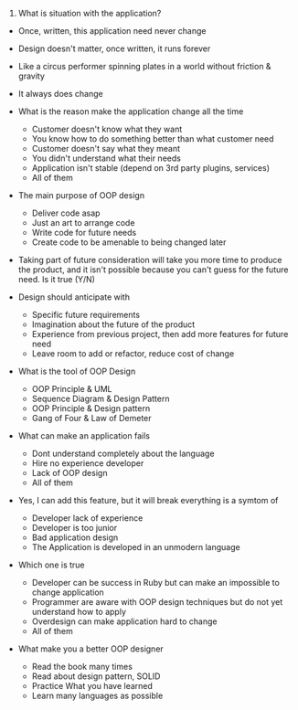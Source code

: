 1. What is situation with the application?
  - Once, written, this application need never change
  - Design doesn't matter, once written, it runs forever
  - Like a circus performer spinning plates in a world without friction & gravity
  - It always does change

- What is the reason make the application change all the time
  - Customer doesn't know what they want
  - You know how to do something better than what customer need
  - Customer doesn't say what they meant
  - You didn't understand what their needs
  - Application isn't stable (depend on 3rd party plugins, services)
  - All of them

- The main purpose of OOP design
  - Deliver code asap
  - Just an art to arrange code
  - Write code for future needs
  - Create code to be amenable to being changed later

- Taking part of future consideration will take you more time to produce the product, and it isn't possible because you can't guess for the future need.
Is it true (Y/N)

- Design should anticipate with
  - Specific future requirements
  - Imagination about the future of the product
  - Experience from previous project, then add more features for future need
  - Leave room to add or refactor, reduce cost of change

- What is the tool of OOP Design
  - OOP Principle & UML
  - Sequence Diagram & Design Pattern
  - OOP Principle & Design pattern
  - Gang of Four & Law of Demeter

- What can make an application fails
  - Dont understand completely about the language
  - Hire no experience developer
  - Lack of OOP design
  - All of them

- Yes, I can add this feature, but it will break everything is a symtom of
  - Developer lack of experience
  - Developer is too junior
  - Bad application design
  - The Application is developed in an unmodern language

- Which one is true
  - Developer can be success in Ruby but can make an impossible to change application
  - Programmer are aware with OOP design techniques but do not yet understand how to apply
  - Overdesign can make application hard to change
  - All of them

- What make you a better OOP designer
  - Read the book many times
  - Read about design pattern, SOLID
  - Practice What you have learned
  - Learn many languages as possible


